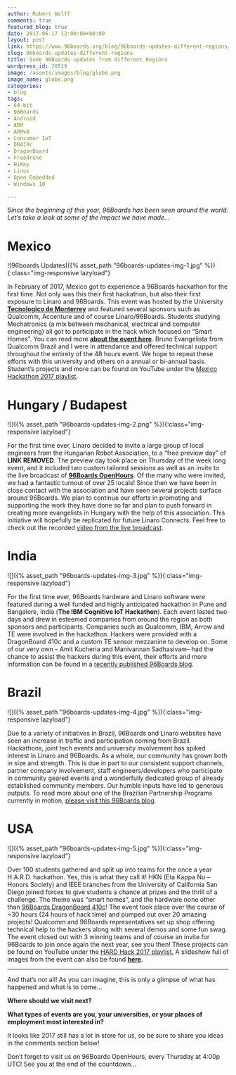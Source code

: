 ```yaml
---
author: Robert Wolff
comments: true
featured_blog: true
date: 2017-06-17 12:00:00+00:00
layout: post
link: https://www.96boards.org/blog/96boards-updates-different-regions/
slug: 96boards-updates-different-regions
title: Some 96Boards updates from different Regions
wordpress_id: 20519
image: /assets/images/blog/globe.png
image_name: globe.png
categories:
- blog
tags:
- 64-bit
- 96Boards
- Android
- ARM
- ARMv8
- Consumer IoT
- DB410c
- DragonBoard
- Freedreno
- HiKey
- Linux
- Open Embedded
- Windows 10

---
```


_Since the beginning of this year, 96Boards has been seen around the world. Let’s take a look at some of the impact we have made…_

# **Mexico**

![96boards Updates]({% asset_path "96boards-updates-img-1.jpg" %}){:class="img-responsive lazyload"}

In February of 2017, Mexico got to experience a 96Boards hackathon for the first time. Not only was this their first hackathon, but also their first exposure to Linaro and 96Boards. This event was hosted by the University **[Tecnologico de Monterrey](https://tec.mx/)** and featured several sponsors such as Qualcomm, Accenture and of course Linaro/96Boards. Students studying Mechatronics (a mix between mechanical, electrical and computer engineering) all got to participate in the hack which focused on “Smart Homes”. You can read more **[about the event here](/blog/chihuahua-mexico-hacks-96boards/)**. Bruno Evangelista from Qualcomm Brazil and I were in attendance and offered technical support throughout the entirety of the 48 hours event. We hope to repeat these efforts with this university and others on a annual or bi-annual basis. Student’s projects and more can be found on YouTube under the [Mexico Hackathon 2017 playlist](https://www.youtube.com/playlist?list=PL-NF6S9MM_W2ss20r7NZiyZBiz85zHuw5).

# **Hungary / Budapest**

![]({% asset_path "96boards-updates-img-2.png" %}){:class="img-responsive lazyload"}

For the first time ever, Linaro decided to invite a large group of local engineers from the Hungarian Robot Association, to a “free preview day” of **LINK REMOVED**. The preview day took place on Thursday of the week long event, and it included two custom tailored sessions as well as an invite to the live broadcast of [**96Boards OpenHours**](/openhours/). Of the many who were invited, we had a fantastic turnout of over 25 locals! Since then we have been in close contact with the association and have seen several projects surface around 96Boards. We plan to continue our efforts in promoting and supporting the work they have done so far and plan to push forward in creating more evangelists in Hungary with the help of this association. This initiative will hopefully be replicated for future Linaro Connects. Feel free to check out the recorded [video from the live broadcast](https://youtu.be/Bd7InYlMLAE?list=PL-NF6S9MM_W1QBjUc2B5Pg502bz7qslxk).

# **India**

![]({% asset_path "96boards-updates-img-3.jpg" %}){:class="img-responsive lazyload"}

For the first time ever, 96Boards hardware and Linaro software were featured during a well funded and highly anticipated hackathon in Pune and Bangalore, India (**The IBM Cognitive IoT Hackathon**). Each event lasted two days and drew in esteemed companies from around the region as both sponsors and participants. Companies such as Qualcomm, IBM, Arrow and TE were involved in the hackathon. Hackers were provided with a DragonBoard 410c and a custom TE sensor mezzanine to develop on. Some of our very own – Amit Kucheria and Manivannan Sadhasivam– had the chance to assist the hackers during this event, their efforts and more information can be found in a [recently published 96Boards blog](/blog/ibm-cognitive-hackathon-india-pune-bangalore-2017/).

# **Brazil**

![]({% asset_path "96boards-updates-img-4.jpg" %}){:class="img-responsive lazyload"}

Due to a variety of initiatives in Brazil, 96Boards and Linaro websites have seen an increase in traffic and participation coming from Brazil. Hackathons, joint tech events and university involvement has spiked interest in Linaro and 96Boards. As a whole, our community has grown both in size and strength. This is due in part to our consistent support channels, partner company involvement, staff engineers/developers who participate in community geared events and a wonderfully dedicated group of already established community members. Our humble inputs have led to generous outputs. To read more about one of the Brazilian Partnership Programs currently in motion, [please visit this 96Boards blog](/blog/96boards-brazil-country-wide-iot-partnership-program/).

# USA

![]({% asset_path "96boards-updates-img-5.jpg" %}){:class="img-responsive lazyload"}

Over 100 students gathered and split up into teams for the once a year H.A.R.D. hackathon. Yes, this is what they call it! HKN (Eta Kappa Nu – Honors Society) and IEEE branches from the University of California San Diego joined forces to give students a chance at prizes and the thrill of a challenge. The theme was “smart homes”, and the hardware none other than [96Boards DragonBoard 410c](/product/dragonboard410c/)! The event took place over the course of ~30 hours (24 hours of hack time) and pumped out over 20 amazing projects! Qualcomm and 96Boards representatives set up shop offering technical help to the hackers along with several demos and some fun swag. The event closed out with 3 winning teams and of course an invite for 96Boards to join once again the next year, see you then! These projects can be found on YouTube under the [HARD Hack 2017 playlist.](https://www.youtube.com/playlist?list=PL-NF6S9MM_W1xI5NiKVjR2mQ5AvBxMqww) A slideshow full of images from the event can also be found [**here**](https://www.slideshare.net/96Boards/ucsd-hard-hackathon-2017-photo-gallery).

* * *

And that’s not all! As you can imagine, this is only a glimpse of what has happened and what is to come…

**Where should we visit next?**

**What types of events are you, your universities, or your places of employment most interested in?**

It looks like 2017 still has a lot in store for us, so be sure to share you ideas in the comments section below!

Don’t forget to visit us on 96Boards OpenHours, every Thursday at 4:00p UTC! See you at the end of the countdown…

